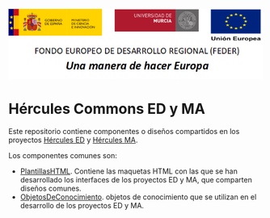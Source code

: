 ![](Docs/media/CabeceraDocumentosMD.png)

# Hércules Commons ED y MA

Este repositorio contiene componentes o diseños compartidos en los proyectos [Hércules ED](https://github.com/HerculesCRUE/HerculesED) y [Hércules MA](https://github.com/HerculesCRUE/HerculesMA).

Los componentes comunes son:
* [PlantillasHTML](./plantillasHTML). Contiene las maquetas HTML con las que se han desarrollado los interfaces de los proyectos ED y MA, que comparten diseños comunes.
* [ObjetosDeConocimiento](./ObjetosDeConocimiento). objetos de conocimiento que se utilizan en el desarrollo de los proyectos ED y MA.
